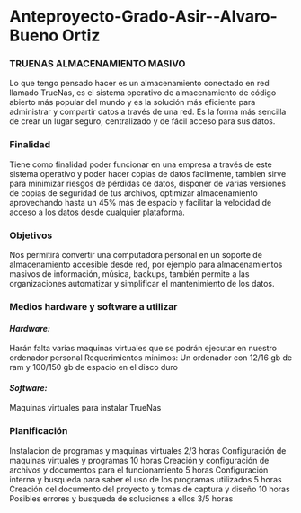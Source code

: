 # Anteproyecto-Grado-Asir--Alvaro-Bueno Ortiz

### TRUENAS ALMACENAMIENTO MASIVO 
Lo que tengo pensado hacer es un almacenamiento conectado en red llamado TrueNas, es el sistema operativo de almacenamiento de código abierto más popular del mundo
y es la solución más eficiente para administrar y compartir datos a través de una red. Es la forma
más sencilla de crear un lugar seguro, centralizado y de fácil acceso para sus datos.

### Finalidad
Tiene como finalidad poder funcionar en una empresa a través de este sistema operativo y poder hacer copias de datos facilmente, tambien sirve para minimizar riesgos de pérdidas de datos, disponer de varias versiones de copias de seguridad de tus archivos, optimizar almacenamiento aprovechando hasta un 45% más de espacio y facilitar la velocidad de acceso a los datos desde cualquier plataforma.

### Objetivos
Nos permitirá convertir una computadora personal en un soporte de almacenamiento accesible desde red, por ejemplo para almacenamientos masivos de información, música, backups, también permite a las organizaciones automatizar y simplificar el mantenimiento de los datos.

### Medios hardware y software a utilizar
#### *Hardware:*

Harán falta varias maquinas virtuales que se podrán ejecutar en nuestro ordenador personal
Requerimientos minimos: Un ordenador con 12/16 gb de ram y 100/150 gb de espacio en el disco duro

#### *Software:*

Maquinas virtuales para instalar TrueNas 

### Planificación
Instalacion de programas y maquinas virtuales 2/3 horas
Configuración de maquinas virtuales y programas 10 horas
Creación y configuración de archivos y documentos para el funcionamiento 5 horas
Configuración interna y busqueda para saber el uso de los programas utilizados 5 horas
Creación del documento del proyecto y tomas de captura y diseño 10 horas
Posibles errores y busqueda de soluciones a ellos 3/5 horas
